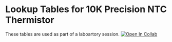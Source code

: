 # Lookup Tables for 10K Precision NTC Thermistor
These tables are used as part of a laboartory session. 
[![Open In Collab](https://colab.research.google.com/assets/colab-badge.svg)](https://colab.research.google.com/drive/1ptNTm9vD8QkOkXjtmIqbe8qgV_mUBEUx?usp=sharing)
